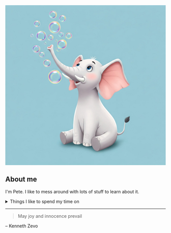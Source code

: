 <picture>
 <source media="(prefers-color-scheme: dark)" srcset="https://github.com/MiltonZevo/MiltonZevo/blob/main/ElephantBlowingBubbles-dark.jpg">
 <source media="(prefers-color-scheme: light)" srcset="https://github.com/MiltonZevo/MiltonZevo/blob/main/ElephantBlowingBubbles-light.jpg">
 <img alt="An illustration of a young white elephant blowing bubbles with his trunk" src="https://github.com/MiltonZevo/MiltonZevo/blob/main/ElephantBlowingBubbles-blue.jpg">
</picture>

<!-- To Do: reduce the size of the pictures -->

## About me
I'm Pete. I like to mess around with lots of stuff to learn about it. 

<details>
<summary>Things I like to spend my time on</summary>
 
| Rank | Interests |
|-----:|-----------|
|     1| Coding    |
|     2| Music     |
|     3| Movies    |
|     4| Baseball  |
</details>

---
> May joy and innocence prevail

– Kenneth Zevo
